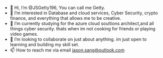 - 👋 Hi, I’m @JSGetty196, You can call me Getty.
- 👀 I’m interested in Database and cloud services, Cyber Security, crypto finance, and everything that allows me to be creative.
- 🌱 I’m currently studying for the azure cloud soultions architect,and all things cyber security. thats when im not cooking for friends or playing video games.
- 💞️ I’m looking to collaborate on just about anything. im just open to learning and building my skill set.
- 📫 How to reach me via email jason.sang@outlook.com                                                                                   

<!---
JSGetty196/JSGetty196 is a ✨ special ✨ repository because its `README.md` (this file) appears on your GitHub profile.
You can click the Preview link to take a look at your changes.
--->

